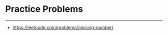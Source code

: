 # Practice Problems
----------------------------------------------------------------------------


- https://leetcode.com/problems/missing-number/ 





